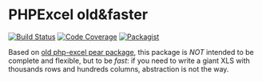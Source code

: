 # PHPExcel old&faster

[![Build Status](https://travis-ci.org/Slamdunk/php-excel.svg?branch=master)](https://travis-ci.org/Slamdunk/php-excel)
[![Code Coverage](https://scrutinizer-ci.com/g/Slamdunk/php-excel/badges/coverage.png?b=master)](https://scrutinizer-ci.com/g/Slamdunk/php-excel/?branch=master)
[![Packagist](https://img.shields.io/packagist/v/slam/php-excel.svg)](https://packagist.org/packages/slam/php-excel)

Based on [old php-excel pear package](http://pear.php.net/package/Spreadsheet_Excel_Writer), this package is _NOT_ intended to be complete and flexible, but to be *fast*: if you need to write a giant XLS with thousands rows and hundreds columns, abstraction is not the way.
